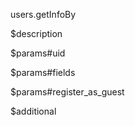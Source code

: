 users.getInfoBy

$description


$params#uid


$params#fields


$params#register_as_guest


$additional
